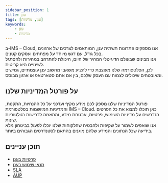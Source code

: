 ```yaml
---
sidebar_position: 1
title: ענן
tags: [ענן, מדיניות]
keywords:
    - ענן
    - מדיניות
---
```


ב-IMS – Cloud, אנו מספקים פתרונות תשתית ענן, המותאמים לצרכים של ארגונים בכל גודל, עם דגש מיוחד על מפתחים ועסקים קטנים.  
אנו מבינים שבעולם הדיגיטלי המהיר של היום, היכולת להתרחב במהירות ולהסתגל לשינויים היא קריטית.  
לכן, הפלטפורמה שלנו מעוצבת כדי להציע משאבי מחשוב ענן עוצמתיים, גמישים ומאובטחים שיכולים לצמוח עם העסק שלכם, בין אם אתם סטארטאפ או ארגון מבוסס.

## על פורטל המדיניות שלנו  
פורטל המדיניות שלנו מספק לכם מידע מקיף ועדכני על כל ההנחיות, התקנות, והמדיניות המיושמות בפלטפורמת IMS – Cloud. כאן תוכלו למצוא את כל הפרטים הנדרשים על מדיניות השימוש, פרטיות, אבטחת מידע, והתאמה לדרישות רגולטוריות שונות.  
אנו שואפים לשמור על שקיפות ולהבטיח שהלקוחות שלנו יוכלו לפעול בביטחון מלא בידיעה שכל הנתונים והמידע שלהם מוגנים בהתאם לסטנדרטים הגבוהים ביותר.  

## תוכן עניינים
- [פרטיות בענן](/docs/cloud/privacy)
- [תנאי שימוש בענן](/docs/cloud/tos)
- [SLA](/docs/cloud/sla)
- [AUP](/docs/cloud/aup)